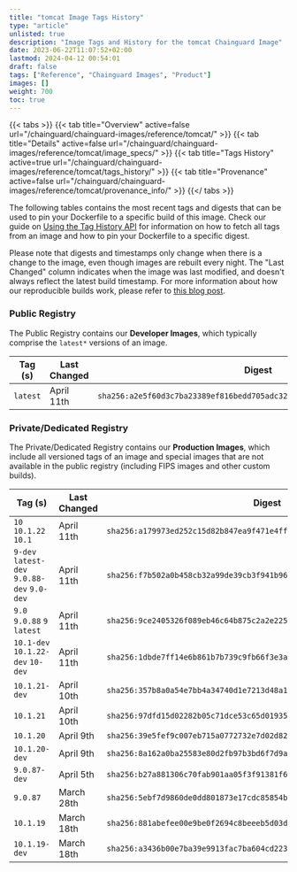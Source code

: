 ```yaml
---
title: "tomcat Image Tags History"
type: "article"
unlisted: true
description: "Image Tags and History for the tomcat Chainguard Image"
date: 2023-06-22T11:07:52+02:00
lastmod: 2024-04-12 00:54:01
draft: false
tags: ["Reference", "Chainguard Images", "Product"]
images: []
weight: 700
toc: true
---
```


{{< tabs >}}
{{< tab title="Overview" active=false url="/chainguard/chainguard-images/reference/tomcat/" >}}
{{< tab title="Details" active=false url="/chainguard/chainguard-images/reference/tomcat/image_specs/" >}}
{{< tab title="Tags History" active=true url="/chainguard/chainguard-images/reference/tomcat/tags_history/" >}}
{{< tab title="Provenance" active=false url="/chainguard/chainguard-images/reference/tomcat/provenance_info/" >}}
{{</ tabs >}}

The following tables contains the most recent tags and digests that can be used to pin your Dockerfile to a specific build of this image. Check our guide on [Using the Tag History API](/chainguard/chainguard-images/using-the-tag-history-api/) for information on how to fetch all tags from an image and how to pin your Dockerfile to a specific digest.

Please note that digests and timestamps only change when there is a change to the image, even though images are rebuilt every night. The "Last Changed" column indicates when the image was last modified, and doesn't always reflect the latest build timestamp. For more information about how our reproducible builds work, please refer to [this blog post](https://www.chainguard.dev/unchained/reproducing-chainguards-reproducible-image-builds).

### Public Registry
The Public Registry contains our **Developer Images**, which typically comprise the `latest*` versions of an image.

| Tag (s)   | Last Changed | Digest                                                                    |
|-----------|--------------|---------------------------------------------------------------------------|
|  `latest` | April 11th   | `sha256:a2e5f60d3c7ba23389ef816bedd705adc321da00a6dfe57c9bcb5c52bf6beb93` |


### Private/Dedicated Registry
The Private/Dedicated Registry contains our **Production Images**, which include all versioned tags of an image and special images that are not available in the public registry (including FIPS images and other custom builds).

| Tag (s)                                      | Last Changed | Digest                                                                    |
|----------------------------------------------|--------------|---------------------------------------------------------------------------|
|  `10` `10.1.22` `10.1`                       | April 11th   | `sha256:a179973ed252c15d82b847ea9f471e4ff90f4bff73ec0bf296e3e6b7076ea448` |
|  `9-dev` `latest-dev` `9.0.88-dev` `9.0-dev` | April 11th   | `sha256:f7b502a0b458cb32a99de39cb3f941b96053c4d05b8cc08b14c46a8fa287a0ca` |
|  `9.0` `9.0.88` `9` `latest`                 | April 11th   | `sha256:9ce2405326f089eb46c64b875c2a2e22579d57f25ab3e62764d6a79056281e53` |
|  `10.1-dev` `10.1.22-dev` `10-dev`           | April 11th   | `sha256:1dbde7ff14e6b861b7b739c9fb66f3e3a3b452bb9c79d4fcfc9c176c9b5ff368` |
|  `10.1.21-dev`                               | April 10th   | `sha256:357b8a0a54e7bb4a34740d1e7213d48a17138bfc99e5ac38b18e3225970d71f0` |
|  `10.1.21`                                   | April 10th   | `sha256:97dfd15d02282b05c71dce53c65d019350baf2ba03ec2eeb1a42af970eb5f2bd` |
|  `10.1.20`                                   | April 9th    | `sha256:39e5fef9c007eb715a0772732e7d02d82afa3d1b5412ec10fae529c52eb33814` |
|  `10.1.20-dev`                               | April 9th    | `sha256:8a162a0ba25583e80d2fb97b3bd6f7d9a239f70afbd0ba598f00392019e1351b` |
|  `9.0.87-dev`                                | April 5th    | `sha256:b27a881306c70fab901aa05f3f91381f6be7b982d678680791a936ec9a212a1c` |
|  `9.0.87`                                    | March 28th   | `sha256:5ebf7d9860de0dd801873e17cdc85854baf7af3f4489ab1ddb4b7d01d956f233` |
|  `10.1.19`                                   | March 18th   | `sha256:881abefee00e9be0f2694c8beeeb5d03d5a30752a8c8b033b913e0d5418ab422` |
|  `10.1.19-dev`                               | March 18th   | `sha256:a3436b00e7ba39e9913fac7ba604cd223ea4e56b791e3e48a03763536c9a7662` |

